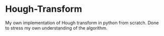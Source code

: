 # Hough-Transform
My own implementation of Hough transform in python from scratch.
Done to stress my own understanding of the algorithm.
